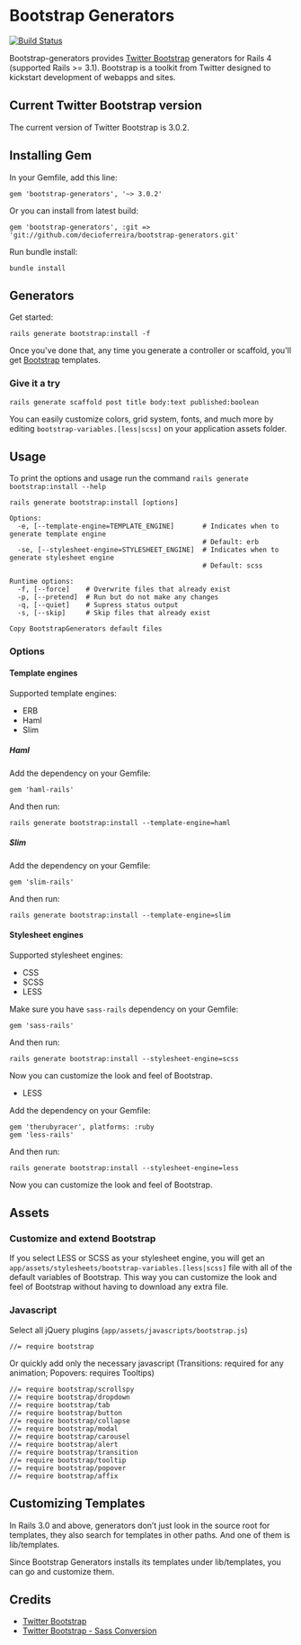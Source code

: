 # Bootstrap Generators

[![Build Status](https://travis-ci.org/decioferreira/bootstrap-generators.png?branch=master)](https://travis-ci.org/decioferreira/bootstrap-generators)

Bootstrap-generators provides [Twitter Bootstrap](http://getbootstrap.com/) generators for Rails 4 (supported Rails >= 3.1). Bootstrap is a toolkit from Twitter designed to kickstart development of webapps and sites.

## Current Twitter Bootstrap version

The current version of Twitter Bootstrap is 3.0.2.

## Installing Gem

In your Gemfile, add this line:

    gem 'bootstrap-generators', '~> 3.0.2'

Or you can install from latest build:

    gem 'bootstrap-generators', :git => 'git://github.com/decioferreira/bootstrap-generators.git'

Run bundle install:

    bundle install

## Generators

Get started:

    rails generate bootstrap:install -f

Once you've done that, any time you generate a controller or scaffold, you'll get [Bootstrap](http://twitter.github.com/bootstrap/) templates.

### Give it a try

    rails generate scaffold post title body:text published:boolean

You can easily customize colors, grid system, fonts, and much more by editing `bootstrap-variables.[less|scss]` on your application assets folder.

## Usage

To print the options and usage run the command `rails generate bootstrap:install --help`

    rails generate bootstrap:install [options]

    Options:
      -e, [--template-engine=TEMPLATE_ENGINE]       # Indicates when to generate template engine
                                                    # Default: erb
      -se, [--stylesheet-engine=STYLESHEET_ENGINE]  # Indicates when to generate stylesheet engine
                                                    # Default: scss

    Runtime options:
      -f, [--force]    # Overwrite files that already exist
      -p, [--pretend]  # Run but do not make any changes
      -q, [--quiet]    # Supress status output
      -s, [--skip]     # Skip files that already exist

    Copy BootstrapGenerators default files

### Options

#### Template engines

Supported template engines:

* ERB
* Haml
* Slim

##### Haml

Add the dependency on your Gemfile:

    gem 'haml-rails'

And then run:

    rails generate bootstrap:install --template-engine=haml

##### Slim

Add the dependency on your Gemfile:

    gem 'slim-rails'

And then run:

    rails generate bootstrap:install --template-engine=slim


#### Stylesheet engines

Supported stylesheet engines:

* CSS
* SCSS
* LESS

Make sure you have `sass-rails` dependency on your Gemfile:

    gem 'sass-rails'

And then run:

    rails generate bootstrap:install --stylesheet-engine=scss

Now you can customize the look and feel of Bootstrap.

* LESS

Add the dependency on your Gemfile:

    gem 'therubyracer', platforms: :ruby
    gem 'less-rails'

And then run:

    rails generate bootstrap:install --stylesheet-engine=less

Now you can customize the look and feel of Bootstrap.

## Assets

<a name="customize"></a>

### Customize and extend Bootstrap

If you select LESS or SCSS as your stylesheet engine, you will get an `app/assets/stylesheets/bootstrap-variables.[less|scss]` file with all of the default variables of Bootstrap. This way you can customize the look and feel of Bootstrap without having to download any extra file.

### Javascript

Select all jQuery plugins (`app/assets/javascripts/bootstrap.js`)

    //= require bootstrap

Or quickly add only the necessary javascript (Transitions: required for any animation; Popovers: requires Tooltips)

    //= require bootstrap/scrollspy
    //= require bootstrap/dropdown
    //= require bootstrap/tab
    //= require bootstrap/button
    //= require bootstrap/collapse
    //= require bootstrap/modal
    //= require bootstrap/carousel
    //= require bootstrap/alert
    //= require bootstrap/transition
    //= require bootstrap/tooltip
    //= require bootstrap/popover
    //= require bootstrap/affix


## Customizing Templates

In Rails 3.0 and above, generators don’t just look in the source root for templates, they also search for templates in other paths. And one of them is lib/templates.

Since Bootstrap Generators installs its templates under lib/templates, you can go and customize them.

## Credits

* [Twitter Bootstrap](http://twitter.github.com/bootstrap)
* [Twitter Bootstrap - Sass Conversion](https://github.com/jlong/sass-twitter-bootstrap)

[customize]: #customize
